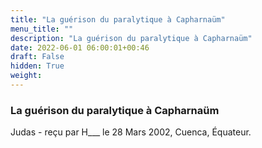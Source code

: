 ```yaml
---
title: "La guérison du paralytique à Capharnaüm"
menu_title: ""
description: "La guérison du paralytique à Capharnaüm"
date: 2022-06-01 06:00:01+00:46
draft: False
hidden: True
weight:
---
```

### La guérison du paralytique à Capharnaüm

Judas - reçu par H___  le 28 Mars 2002, Cuenca, Équateur.



